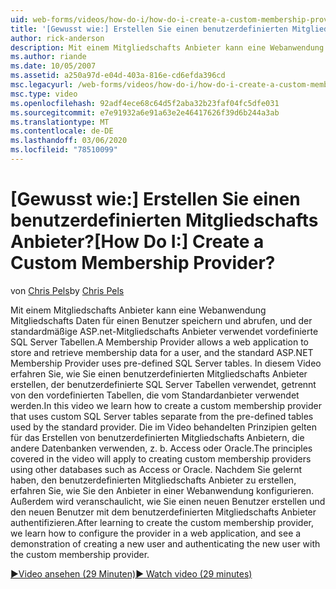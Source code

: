 ```yaml
---
uid: web-forms/videos/how-do-i/how-do-i-create-a-custom-membership-provider
title: '[Gewusst wie:] Erstellen Sie einen benutzerdefinierten Mitgliedschafts Anbieter? | Microsoft-Dokumentation'
author: rick-anderson
description: Mit einem Mitgliedschafts Anbieter kann eine Webanwendung Mitgliedschafts Daten für einen Benutzer speichern und abrufen, und der standardmäßige ASP.net-Mitgliedschafts Anbieter verwendet vordefinierenden...
ms.author: riande
ms.date: 10/05/2007
ms.assetid: a250a97d-e04d-403a-816e-cd6efda396cd
msc.legacyurl: /web-forms/videos/how-do-i/how-do-i-create-a-custom-membership-provider
msc.type: video
ms.openlocfilehash: 92adf4ece68c64d5f2aba32b23faf04fc5dfe031
ms.sourcegitcommit: e7e91932a6e91a63e2e46417626f39d6b244a3ab
ms.translationtype: MT
ms.contentlocale: de-DE
ms.lasthandoff: 03/06/2020
ms.locfileid: "78510099"
---
```

# <a name="how-do-i-create-a-custom-membership-provider"></a><span data-ttu-id="00f86-104">[Gewusst wie:] Erstellen Sie einen benutzerdefinierten Mitgliedschafts Anbieter?</span><span class="sxs-lookup"><span data-stu-id="00f86-104">[How Do I:] Create a Custom Membership Provider?</span></span>

<span data-ttu-id="00f86-105">von [Chris Pels](https://twitter.com/chrispels)</span><span class="sxs-lookup"><span data-stu-id="00f86-105">by [Chris Pels](https://twitter.com/chrispels)</span></span>

<span data-ttu-id="00f86-106">Mit einem Mitgliedschafts Anbieter kann eine Webanwendung Mitgliedschafts Daten für einen Benutzer speichern und abrufen, und der standardmäßige ASP.net-Mitgliedschafts Anbieter verwendet vordefinierte SQL Server Tabellen.</span><span class="sxs-lookup"><span data-stu-id="00f86-106">A Membership Provider allows a web application to store and retrieve membership data for a user, and the standard ASP.NET Membership Provider uses pre-defined SQL Server tables.</span></span> <span data-ttu-id="00f86-107">In diesem Video erfahren Sie, wie Sie einen benutzerdefinierten Mitgliedschafts Anbieter erstellen, der benutzerdefinierte SQL Server Tabellen verwendet, getrennt von den vordefinierten Tabellen, die vom Standardanbieter verwendet werden.</span><span class="sxs-lookup"><span data-stu-id="00f86-107">In this video we learn how to create a custom membership provider that uses custom SQL Server tables separate from the pre-defined tables used by the standard provider.</span></span> <span data-ttu-id="00f86-108">Die im Video behandelten Prinzipien gelten für das Erstellen von benutzerdefinierten Mitgliedschafts Anbietern, die andere Datenbanken verwenden, z. b. Access oder Oracle.</span><span class="sxs-lookup"><span data-stu-id="00f86-108">The principles covered in the video will apply to creating custom membership providers using other databases such as Access or Oracle.</span></span> <span data-ttu-id="00f86-109">Nachdem Sie gelernt haben, den benutzerdefinierten Mitgliedschafts Anbieter zu erstellen, erfahren Sie, wie Sie den Anbieter in einer Webanwendung konfigurieren. Außerdem wird veranschaulicht, wie Sie einen neuen Benutzer erstellen und den neuen Benutzer mit dem benutzerdefinierten Mitgliedschafts Anbieter authentifizieren.</span><span class="sxs-lookup"><span data-stu-id="00f86-109">After learning to create the custom membership provider, we learn how to configure the provider in a web application, and see a demonstration of creating a new user and authenticating the new user with the custom membership provider.</span></span>

[<span data-ttu-id="00f86-110">&#9654;Video ansehen (29 Minuten)</span><span class="sxs-lookup"><span data-stu-id="00f86-110">&#9654; Watch video (29 minutes)</span></span>](https://channel9.msdn.com/Blogs/ASP-NET-Site-Videos/how-do-i-create-a-custom-membership-provider)
